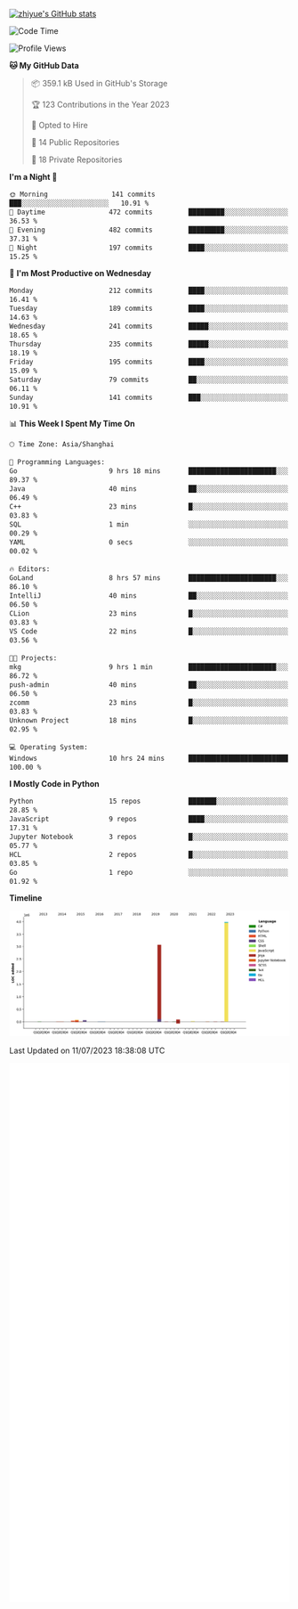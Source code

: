 
[![zhiyue's GitHub stats](https://github-readme-stats.vercel.app/api?username=zhiyue)](https://github.com/anuraghazra/github-readme-stats&&show_icons=true)

<!--START_SECTION:waka-->
![Code Time](http://img.shields.io/badge/Code%20Time-1%2C366%20hrs%2035%20mins-blue)

![Profile Views](http://img.shields.io/badge/Profile%20Views-0-blue)

**🐱 My GitHub Data** 

> 📦 359.1 kB Used in GitHub's Storage 
 > 
> 🏆 123 Contributions in the Year 2023
 > 
> 💼 Opted to Hire
 > 
> 📜 14 Public Repositories 
 > 
> 🔑 18 Private Repositories 
 > 
**I'm a Night 🦉** 

```text
🌞 Morning                141 commits         ███░░░░░░░░░░░░░░░░░░░░░░   10.91 % 
🌆 Daytime                472 commits         █████████░░░░░░░░░░░░░░░░   36.53 % 
🌃 Evening                482 commits         █████████░░░░░░░░░░░░░░░░   37.31 % 
🌙 Night                  197 commits         ████░░░░░░░░░░░░░░░░░░░░░   15.25 % 
```
📅 **I'm Most Productive on Wednesday** 

```text
Monday                   212 commits         ████░░░░░░░░░░░░░░░░░░░░░   16.41 % 
Tuesday                  189 commits         ████░░░░░░░░░░░░░░░░░░░░░   14.63 % 
Wednesday                241 commits         █████░░░░░░░░░░░░░░░░░░░░   18.65 % 
Thursday                 235 commits         █████░░░░░░░░░░░░░░░░░░░░   18.19 % 
Friday                   195 commits         ████░░░░░░░░░░░░░░░░░░░░░   15.09 % 
Saturday                 79 commits          ██░░░░░░░░░░░░░░░░░░░░░░░   06.11 % 
Sunday                   141 commits         ███░░░░░░░░░░░░░░░░░░░░░░   10.91 % 
```


📊 **This Week I Spent My Time On** 

```text
🕑︎ Time Zone: Asia/Shanghai

💬 Programming Languages: 
Go                       9 hrs 18 mins       ██████████████████████░░░   89.37 % 
Java                     40 mins             ██░░░░░░░░░░░░░░░░░░░░░░░   06.49 % 
C++                      23 mins             █░░░░░░░░░░░░░░░░░░░░░░░░   03.83 % 
SQL                      1 min               ░░░░░░░░░░░░░░░░░░░░░░░░░   00.29 % 
YAML                     0 secs              ░░░░░░░░░░░░░░░░░░░░░░░░░   00.02 % 

🔥 Editors: 
GoLand                   8 hrs 57 mins       ██████████████████████░░░   86.10 % 
IntelliJ                 40 mins             ██░░░░░░░░░░░░░░░░░░░░░░░   06.50 % 
CLion                    23 mins             █░░░░░░░░░░░░░░░░░░░░░░░░   03.83 % 
VS Code                  22 mins             █░░░░░░░░░░░░░░░░░░░░░░░░   03.56 % 

🐱‍💻 Projects: 
mkg                      9 hrs 1 min         ██████████████████████░░░   86.72 % 
push-admin               40 mins             ██░░░░░░░░░░░░░░░░░░░░░░░   06.50 % 
zcomm                    23 mins             █░░░░░░░░░░░░░░░░░░░░░░░░   03.83 % 
Unknown Project          18 mins             █░░░░░░░░░░░░░░░░░░░░░░░░   02.95 % 

💻 Operating System: 
Windows                  10 hrs 24 mins      █████████████████████████   100.00 % 
```

**I Mostly Code in Python** 

```text
Python                   15 repos            ███████░░░░░░░░░░░░░░░░░░   28.85 % 
JavaScript               9 repos             ████░░░░░░░░░░░░░░░░░░░░░   17.31 % 
Jupyter Notebook         3 repos             █░░░░░░░░░░░░░░░░░░░░░░░░   05.77 % 
HCL                      2 repos             █░░░░░░░░░░░░░░░░░░░░░░░░   03.85 % 
Go                       1 repo              ░░░░░░░░░░░░░░░░░░░░░░░░░   01.92 % 
```



**Timeline**

![Lines of Code chart](https://raw.githubusercontent.com/zhiyue/zhiyue/main/assets/bar_graph.png)


 Last Updated on 11/07/2023 18:38:08 UTC
<!--END_SECTION:waka-->

<!-- [![Top Langs](https://github-readme-stats.vercel.app/api/top-langs/?username=zhiyue)](https://github.com/anuraghazra/github-readme-stats) -->

![](./github-metrics.svg)


